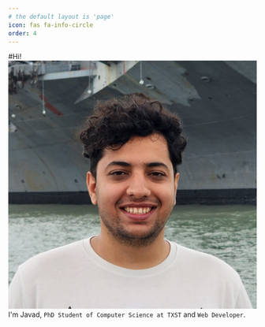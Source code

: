 ```yaml
---
# the default layout is 'page'
icon: fas fa-info-circle
order: 4
---
```

#Hi!
![About](/assets/img/avatar.jpeg)
I'm Javad, `PhD Student of Computer Science at TXST` and `Web Developer`.

